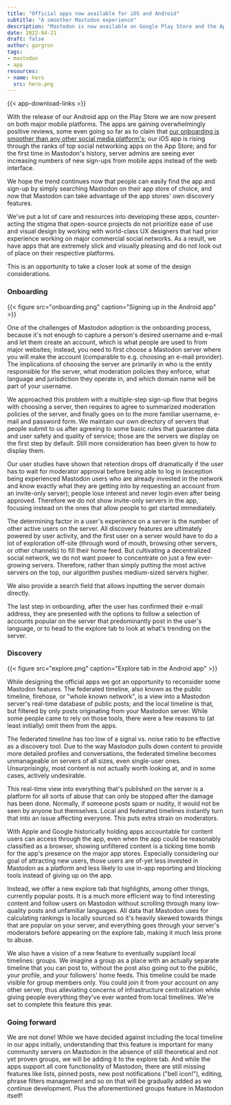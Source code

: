 ```yaml
---
title: "Official apps now available for iOS and Android"
subtitle: "A smoother Mastodon experience"
description: "Mastodon is now available on Google Play Store and the Apple App Store. Read about some of the design decisions we made for these apps!"
date: 2022-04-21
draft: false
author: gargron
tags:
- mastodon
- app
resources:
- name: hero
  src: hero.png
---
```


{{< app-download-links >}}

With the release of our Android app on the Play Store we are now present on both major mobile platforms. The apps are gaining overwhelmingly positive reviews, some even going so far as to claim that [our onboarding is smoother than any other social media platform's](https://bilge.world/mastodon-ios-app-review); our iOS app is rising through the ranks of top social networking apps on the App Store; and for the first time in Mastodon's history, server admins are seeing ever increasing numbers of new sign-ups from mobile apps instead of the web interface.

We hope the trend continues now that people can easily find the app and sign-up by simply searching Mastodon on their app store of choice, and now that Mastodon can take advantage of the app stores' own discovery features.

We've put a lot of care and resources into developing these apps, counter-acting the stigma that open-source projects do not prioritize ease of use and visual design by working with world-class UX designers that had prior experience working on major commercial social networks. As a result, we have apps that are extremely slick and visually pleasing and do not look out of place on their respective platforms.

This is an opportunity to take a closer look at some of the design considerations.

### Onboarding

{{< figure src="onboarding.png" caption="Signing up in the Android app" >}}

One of the challenges of Mastodon adoption is the onboarding process, because it's not enough to capture a person's desired username and e-mail and let them create an account, which is what people are used to from major websites; instead, you need to first choose a Mastodon server where you will make the account (comparable to e.g. choosing an e-mail provider). The implications of choosing the server are primarily in who is the entity responsible for the server, what moderation policies they enforce, what language and jurisdiction they operate in, and which domain name will be part of your username.

We approached this problem with a multiple-step sign-up flow that begins with choosing a server, then requires to agree to summarized moderation policies of the server, and finally goes on to the more familiar username, e-mail and password form. We maintain our own directory of servers that people submit to us after agreeing to some basic rules that guarantee data and user safety and quality of service; those are the servers we display on the first step by default. Still more consideration has been given to how to display them.

Our user studies have shown that retention drops off dramatically if the user has to wait for moderator approval before being able to log in (exception being experienced Mastodon users who are already invested in the network and know exactly what they are getting into by requesting an account from an invite-only server); people lose interest and never login even after being approved. Therefore we do not show invite-only servers in the app, focusing instead on the ones that allow people to get started immediately.

The determining factor in a user's experience on a server is the number of other active users on the server. All discovery features are ultimately powered by user activity, and the first user on a server would have to do a lot of exploration off-site (through word of mouth, browsing other servers, or other channels) to fill their home feed. But cultivating a decentralized social network, we do not want power to concentrate on just a few ever-growing servers. Therefore, rather than simply putting the most active servers on the top, our algorithm pushes medium-sized servers higher.

We also provide a search field that allows inputting the server domain directly.

The last step in onboarding, after the user has confirmed their e-mail address, they are presented with the options to follow a selection of accounts popular on the server that predominantly post in the user's language, or to head to the explore tab to look at what's trending on the server.

### Discovery

{{< figure src="explore.png" caption="Explore tab in the Android app" >}}

While designing the official apps we got an opportunity to reconsider some Mastodon features. The federated timeline, also known as the public timeline, firehose, or "whole known network", is a view into a Mastodon server's real-time database of public posts; and the local timeline is that, but filtered by only posts originating from your Mastodon server. While some people came to rely on those tools, there were a few reasons to (at least initially) omit them from the apps.

The federated timeline has too low of a signal vs. noise ratio to be effective as a discovery tool. Due to the way Mastodon pulls down content to provide more detailed profiles and conversations, the federated timeline becomes unmanageable on servers of all sizes, even single-user ones. Unsurprisingly, most content is not actually worth looking at, and in some cases, actively undesirable.

This real-time view into everything that's published on the server is a platform for all sorts of abuse that can only be stopped after the damage has been done. Normally, if someone posts spam or nudity, it would not be seen by anyone but themselves. Local and federated timelines instantly turn that into an issue affecting everyone. This puts extra strain on moderators.

With Apple and Google historically holding apps accountable for content users can access through the app, even when the app could be reasonably classified as a browser, showing unfiltered content is a ticking time bomb for the app's presence on the major app stores. Especially considering our goal of attracting new users, those users are of-yet less invested in Mastodon as a platform and less likely to use in-app reporting and blocking tools instead of giving up on the app.

Instead, we offer a new explore tab that highlights, among other things, currently popular posts. It is a much more efficient way to find interesting content and follow users on Mastodon without scrolling through many low-quality posts and unfamiliar languages. All data that Mastodon uses for calculating rankings is locally sourced so it's heavily skewed towards things that are popular on your server, and everything goes through your server's moderators before appearing on the explore tab, making it much less prone to abuse.

We also have a vision of a new feature to eventually supplant local timelines: groups. We imagine a group as a place with an actually separate timeline that you can post to, without the post also going out to the public, your profile, and your followers' home feeds. This timeline could be made visible for group members only. You could join it from your account on any other server, thus alleviating concerns of infrastructure centralization while giving people everything they've ever wanted from local timelines. We're set to complete this feature this year.

### Going forward

We are not done! While we have decided against including the local timeline in our apps initially, understanding that this feature is important for many community servers on Mastodon in the absence of still theoretical and not yet proven groups, we will be adding it to the explore tab. And while the apps support all core functionality of Mastodon, there are still missing features like lists, pinned posts, new post notifications ("bell icon!"), editing, phrase filters management and so on that will be gradually added as we continue development. Plus the aforementioned groups feature in Mastodon itself!
